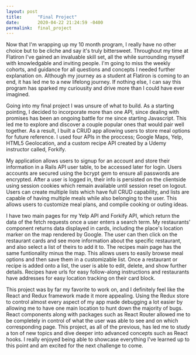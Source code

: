 ```yaml
---
layout: post
title:      "Final Project"
date:       2020-04-22 21:24:59 -0400
permalink:  final_project
---
```



Now that I'm wrapping up my 10 month program, I really have no other choice but to be cliche and say it's truly bittersweet. Throughout my time at Flatiron I've gained an invaluable skill set, all the while surrounding myself with knowledgable and inviting people. I'm going to miss the weekly cohorts, and guidance for all questions and concepts I needed further explanation on. Although my journey as a student at Flatiron is coming to an end, it has led me to a new lifelong journey. If nothing else, I can say this program has sparked my curiousity and drive more than I could have ever imagined.

Going into my final project I was unsure of what to build. As a starting pointing, I decided to incorporate more than one API, since dealing with promises has been an ongoing battle for me since starting Javascript. This led me to explore and discover a couple popular ones that would pair well together. As a result, I built a CRUD app allowing users to store meal options for future reference. I used four APIs in the proccess; Google Maps, Yelp, HTML5 Geolocation, and a custom recipe API created by a Udemy instructor called, Forkify. 

My application allows users to signup for an account and store their information in a Rails API user table, to be accessed later for login.  Users accounts are secured using the bcrypt gem to ensure all passwords are encrypted. After a user is logged in, their info is persisted on the clientside using session cookies which remain available until session reset on logout. Users can create multiple lists which have full CRUD capability, and lists are capable of having multiple meals while also belonging to the user. This allows users to customize meal plans, and compile cooking or outing ideas. 

[](https://drive.google.com/file/d/1I7MoEnIijJ4RNsL28dxCtAchqUCuWsGA/view?usp=sharing)

I have two main pages for my Yelp API and Forkify API, which return the data of the fetch requests once a user enters a search term. My restaurants' component returns data displayed in cards,  including the place's location marker on the map rendered by Google. The user can then click on the restaurant cards and see more information about the specific restaurant, and also select a list of theirs to add it to. The recipes main page has the same funtionality minus the map. This allows users to easily browse meal options and then save them in a customizable list. Once a restaurant or recipe is added onto a list, the user is able to edit, delete, and show further details. Recipes have urls for easy follow-along instructions and restaurants have addresses for easy location tracking on their card block.

This project was by far my favorite to work on, and I definitely feel like the React and Redux framework made it more appealing. Using the Redux store to control almost every aspect of my app made debugging a lot easier by allowing me to have one main location to hunt down the majority of bugs. React components along with packages such as React Router allowed me to be completely in control of what the user was able to see and on which corresponding page. This project, as all of the previous, has led me to study a ton of new topics and dive deeper into advanced concepts such as React hooks. I really enjoyed being able to showcase everything I've learned up to this point and am excited for the next challenge to come. 
